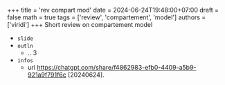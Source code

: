 +++
title = 'rev compart mod'
date = 2024-06-24T19:48:00+07:00
draft = false
math = true
tags = ['review', 'compartement', 'model']
authors = ['viridi']
+++
Short review on compartement model <!--more-->

+ `slide` []()
+ `outln`
  - .. 3
+ `infos`
  - url https://chatgpt.com/share/f4862983-efb0-4409-a5b9-921a9f791f6c [20240624].
